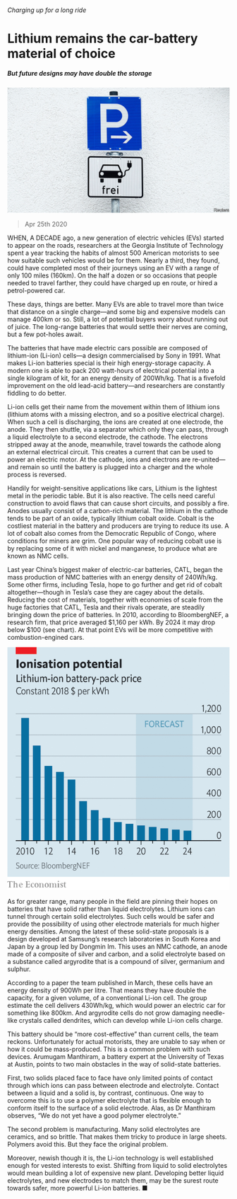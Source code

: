 ###### Charging up for a long ride

# Lithium remains the car-battery material of choice 

##### But future designs may have double the storage 

![image](images/20200425_BBP002_1.jpg) 

> Apr 25th 2020 

WHEN, A DECADE ago, a new generation of electric vehicles (EVs) started to appear on the roads, researchers at the Georgia Institute of Technology spent a year tracking the habits of almost 500 American motorists to see how suitable such vehicles would be for them. Nearly a third, they found, could have completed most of their journeys using an EV with a range of only 100 miles (160km). On the half a dozen or so occasions that people needed to travel farther, they could have charged up en route, or hired a petrol-powered car.

These days, things are better. Many EVs are able to travel more than twice that distance on a single charge—and some big and expensive models can manage 400km or so. Still, a lot of potential buyers worry about running out of juice. The long-range batteries that would settle their nerves are coming, but a few pot-holes await.


The batteries that have made electric cars possible are composed of lithium-ion (Li-ion) cells—a design commercialised by Sony in 1991. What makes Li-ion batteries special is their high energy-storage capacity. A modern one is able to pack 200 watt-hours of electrical potential into a single kilogram of kit, for an energy density of 200Wh/kg. That is a fivefold improvement on the old lead-acid battery—and researchers are constantly fiddling to do better.

Li-ion cells get their name from the movement within them of lithium ions (lithium atoms with a missing electron, and so a positive electrical charge). When such a cell is discharging, the ions are created at one electrode, the anode. They then shuttle, via a separator which only they can pass, through a liquid electrolyte to a second electrode, the cathode. The electrons stripped away at the anode, meanwhile, travel towards the cathode along an external electrical circuit. This creates a current that can be used to power an electric motor. At the cathode, ions and electrons are re-united—and remain so until the battery is plugged into a charger and the whole process is reversed.

Handily for weight-sensitive applications like cars, Lithium is the lightest metal in the periodic table. But it is also reactive. The cells need careful construction to avoid flaws that can cause short circuits, and possibly a fire. Anodes usually consist of a carbon-rich material. The lithium in the cathode tends to be part of an oxide, typically lithium cobalt oxide. Cobalt is the costliest material in the battery and producers are trying to reduce its use. A lot of cobalt also comes from the Democratic Republic of Congo, where conditions for miners are grim. One popular way of reducing cobalt use is by replacing some of it with nickel and manganese, to produce what are known as NMC cells.

Last year China’s biggest maker of electric-car batteries, CATL, began the mass production of NMC batteries with an energy density of 240Wh/kg. Some other firms, including Tesla, hope to go further and get rid of cobalt altogether—though in Tesla’s case they are cagey about the details. Reducing the cost of materials, together with economies of scale from the huge factories that CATL, Tesla and their rivals operate, are steadily bringing down the price of batteries. In 2010, according to BloombergNEF, a research firm, that price averaged $1,160 per kWh. By 2024 it may drop below $100 (see chart). At that point EVs will be more competitive with combustion-engined cars.

![image](images/20200425_BBC291_0.png) 


As for greater range, many people in the field are pinning their hopes on batteries that have solid rather than liquid electrolytes. Lithium ions can tunnel through certain solid electrolytes. Such cells would be safer and provide the possibility of using other electrode materials for much higher energy densities. Among the latest of these solid-state proposals is a design developed at Samsung’s research laboratories in South Korea and Japan by a group led by Dongmin Im. This uses an NMC cathode, an anode made of a composite of silver and carbon, and a solid electrolyte based on a substance called argyrodite that is a compound of silver, germanium and sulphur.

According to a paper the team published in March, these cells have an energy density of 900Wh per litre. That means they have double the capacity, for a given volume, of a conventional Li-ion cell. The group estimate the cell delivers 430Wh/kg, which would power an electric car for something like 800km. And argyrodite cells do not grow damaging needle-like crystals called dendrites, which can develop while Li-ion cells charge.

This battery should be “more cost-effective” than current cells, the team reckons. Unfortunately for actual motorists, they are unable to say when or how it could be mass-produced. This is a common problem with such devices. Arumugam Manthiram, a battery expert at the University of Texas at Austin, points to two main obstacles in the way of solid-state batteries.

First, two solids placed face to face have only limited points of contact through which ions can pass between electrode and electrolyte. Contact between a liquid and a solid is, by contrast, continuous. One way to overcome this is to use a polymer electrolyte that is flexible enough to conform itself to the surface of a solid electrode. Alas, as Dr Manthiram observes, “We do not yet have a good polymer electrolyte.”

The second problem is manufacturing. Many solid electrolytes are ceramics, and so brittle. That makes them tricky to produce in large sheets. Polymers avoid this. But they face the original problem.

Moreover, newish though it is, the Li-ion technology is well established enough for vested interests to exist. Shifting from liquid to solid electrolytes would mean building a lot of expensive new plant. Developing better liquid electrolytes, and new electrodes to match them, may be the surest route towards safer, more powerful Li-ion batteries. ■

